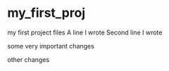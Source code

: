 # my_first_proj
my first project files
A line I wrote
Second line I wrote

some very important changes

other changes
